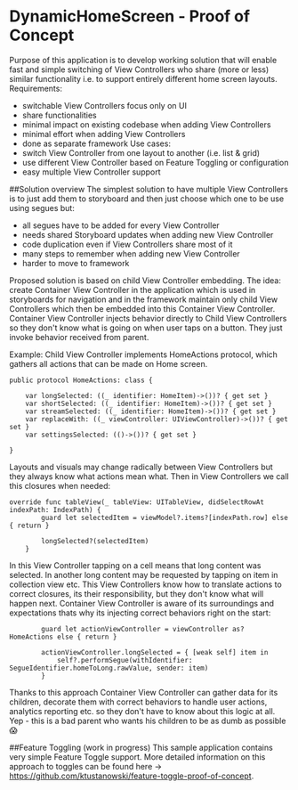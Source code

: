 # DynamicHomeScreen - Proof of Concept
Purpose of this application is to develop working solution that will enable fast and simple switching of View Controllers who share (more or less) similar functionality i.e. to support entirely different home screen layouts. Requirements:
- switchable View Controllers focus only on UI
- share functionalities
- minimal impact on existing codebase when adding View Controllers
- minimal effort when adding View Controllers
- done as separate framework
Use cases:
- switch View Controller from one layout to another (i.e. list & grid)
- use different View Controller based on Feature Toggling or configuration
- easy multiple View Controller support

##Solution overview
The simplest solution to have multiple View Controllers is to just add them to storyboard and then just choose which one to be use using segues but:
- all segues have to be added for every View Controller
- needs shared Storyboard updates when adding new View Controller
- code duplication even if View Controllers share most of it
- many steps to remember when adding new View Controller
- harder to move to framework

Proposed solution is based on child View Controller embedding. The idea: create Container View Controller in the application which is used in storyboards for navigation and in the framework maintain only child View Controllers which then be embedded into this Container View Controller. Container View Controller injects behavior directly to Child View Controllers so they don't know what is going on when user taps on a button. They just invoke behavior received from parent.

Example:
Child View Controller implements HomeActions protocol, which gathers all actions that can be made on Home screen. 
```
public protocol HomeActions: class {
    
    var longSelected: ((_ identifier: HomeItem)->())? { get set }
    var shortSelected: ((_ identifier: HomeItem)->())? { get set }
    var streamSelected: ((_ identifier: HomeItem)->())? { get set }
    var replaceWith: ((_ viewController: UIViewController)->())? { get set }
    var settingsSelected: (()->())? { get set }

}
```
Layouts and visuals may change radically between View Controllers but they always know what actions mean what. Then in View Controllers we call this closures when needed:

```
override func tableView(_ tableView: UITableView, didSelectRowAt indexPath: IndexPath) {
        guard let selectedItem = viewModel?.items?[indexPath.row] else { return }
        
        longSelected?(selectedItem)
    }
```

In this View Controller tapping on a cell means that long content was selected. In another long content may be requested by tapping on item in collection view etc. This View Controllers know how to translate actions to correct closures, its their responsibility, but they don't know what will happen next. Container View Controller is aware of its surroundings and expectations thats why its injecting correct behaviors right on the start:
```
        guard let actionViewController = viewController as? HomeActions else { return }

        actionViewController.longSelected = { [weak self] item in
            self?.performSegue(withIdentifier: SegueIdentifier.homeToLong.rawValue, sender: item)
        }
```

Thanks to this approach Container View Controller can gather data for its children, decorate them with correct behaviors to handle user actions, analytics reporting etc. so they don't have to know about this logic at all. Yep - this is a bad parent who wants his children to be as dumb as possible 😱


##Feature Toggling (work in progress)
This sample application contains very simple Feature Toggle support. More detailed information on this approach to toggles can be found here -> https://github.com/ktustanowski/feature-toggle-proof-of-concept.
